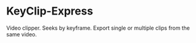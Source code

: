# KeyClip-Express
Video clipper.  Seeks by keyframe.  Export single or multiple clips from the same video.
